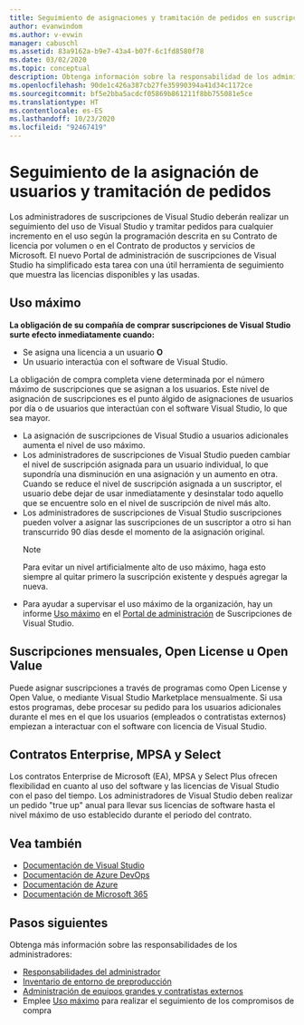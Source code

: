 ```yaml
---
title: Seguimiento de asignaciones y tramitación de pedidos en suscripciones de Visual Studio | Visual Studio Marketplace
author: evanwindom
ms.author: v-evwin
manager: cabuschl
ms.assetid: 83a9162a-b9e7-43a4-b07f-6c1fd8580f78
ms.date: 03/02/2020
ms.topic: conceptual
description: Obtenga información sobre la responsabilidad de los administradores de realizar un seguimiento de las asignaciones de usuarios y las tramitaciones de pedidos.
ms.openlocfilehash: 90de1c426a387cb27fe35990394a41d34c1172ce
ms.sourcegitcommit: bf5e2bba5acdcf05869b861211f8bb755081e5ce
ms.translationtype: HT
ms.contentlocale: es-ES
ms.lasthandoff: 10/23/2020
ms.locfileid: "92467419"
---
```

# <a name="track-user-assignment-and-process-orders"></a>Seguimiento de la asignación de usuarios y tramitación de pedidos
Los administradores de suscripciones de Visual Studio deberán realizar un seguimiento del uso de Visual Studio y tramitar pedidos para cualquier incremento en el uso según la programación descrita en su Contrato de licencia por volumen o en el Contrato de productos y servicios de Microsoft. El nuevo Portal de administración de suscripciones de Visual Studio ha simplificado esta tarea con una útil herramienta de seguimiento que muestra las licencias disponibles y las usadas.

## <a name="maximum-usage"></a>Uso máximo
**La obligación de su compañía de comprar suscripciones de Visual Studio surte efecto inmediatamente cuando:**
- Se asigna una licencia a un usuario **O**
- Un usuario interactúa con el software de Visual Studio.

La obligación de compra completa viene determinada por el número máximo de suscripciones que se asignan a los usuarios. Este nivel de asignación de suscripciones es el punto álgido de asignaciones de usuarios por día o de usuarios que interactúan con el software Visual Studio, lo que sea mayor.

- La asignación de suscripciones de Visual Studio a usuarios adicionales aumenta el nivel de uso máximo.  
- Los administradores de suscripciones de Visual Studio pueden cambiar el nivel de suscripción asignada para un usuario individual, lo que supondría una disminución en una asignación y un aumento en otra. Cuando se reduce el nivel de suscripción asignada a un suscriptor, el usuario debe dejar de usar inmediatamente y desinstalar todo aquello que se encuentre solo en el nivel de suscripción de nivel más alto. 
- Los administradores de suscripciones de Visual Studio suscripciones pueden volver a asignar las suscripciones de un suscriptor a otro si han transcurrido 90 días desde el momento de la asignación original. 
    > [!NOTE]
    > Para evitar un nivel artificialmente alto de uso máximo, haga esto siempre al quitar primero la suscripción existente y después agregar la nueva. 
- Para ayudar a supervisar el uso máximo de la organización, hay un informe [Uso máximo](maximum-usage.md) en el [Portal de administración](https://manage.visualstudio.com) de Suscripciones de Visual Studio. 

## <a name="monthly-subscriptions-open-license-or-open-value"></a>Suscripciones mensuales, Open License u Open Value
Puede asignar suscripciones a través de programas como Open License y Open Value, o mediante Visual Studio Marketplace mensualmente. Si usa estos programas, debe procesar su pedido para los usuarios adicionales durante el mes en el que los usuarios (empleados o contratistas externos) empiezan a interactuar con el software con licencia de Visual Studio.

## <a name="enterprise-mpsa-and-select-agreements"></a>Contratos Enterprise, MPSA y Select
Los contratos Enterprise de Microsoft (EA), MPSA y Select Plus ofrecen flexibilidad en cuanto al uso del software y las licencias de Visual Studio con el paso del tiempo. Los administradores de Visual Studio deben realizar un pedido "true up" anual para llevar sus licencias de software hasta el nivel máximo de uso establecido durante el periodo del contrato.

## <a name="see-also"></a>Vea también
- [Documentación de Visual Studio](/visualstudio/)
- [Documentación de Azure DevOps](/azure/devops/)
- [Documentación de Azure](/azure/)
- [Documentación de Microsoft 365](/microsoft-365/)

## <a name="next-steps"></a>Pasos siguientes
Obtenga más información sobre las responsabilidades de los administradores:
- [Responsabilidades del administrador](admin-responsibilities.md)
- [Inventario de entorno de preproducción](admin-inventory.md)
- [Administración de equipos grandes y contratistas externos](manage-teams.md)
- Emplee [Uso máximo](maximum-usage.md) para realizar el seguimiento de los compromisos de compra